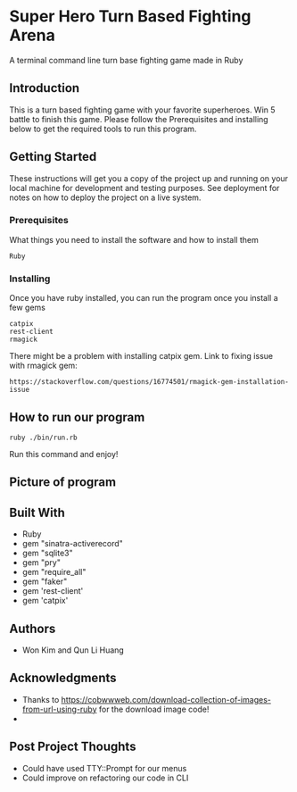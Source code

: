# Super Hero Turn Based Fighting Arena

A terminal command line turn base fighting game made in Ruby

## Introduction

This is a turn based fighting game with your favorite superheroes. Win 5 battle to finish this game.
Please follow the Prerequisites and installing below to get the required tools to run this program.


## Getting Started

These instructions will get you a copy of the project up and running on your local machine for development and testing purposes. See deployment for notes on how to deploy the project on a live system.

### Prerequisites

What things you need to install the software and how to install them

```
Ruby
```

### Installing

Once you have ruby installed, you can run the program once you install a few gems

```
catpix
rest-client
rmagick
```

There might be a problem with installing catpix gem. Link to fixing issue with rmagick gem:

```
https://stackoverflow.com/questions/16774501/rmagick-gem-installation-issue
```


## How to run our program

```
ruby ./bin/run.rb
```

Run this command and enjoy!

## Picture of program



## Built With

* Ruby
* gem "sinatra-activerecord"
* gem "sqlite3"
* gem "pry"
* gem "require_all"
* gem "faker"
* gem 'rest-client'
* gem 'catpix'

## Authors

* Won Kim and Qun Li Huang

## Acknowledgments

* Thanks to https://cobwwweb.com/download-collection-of-images-from-url-using-ruby for the download image code!
*

## Post Project Thoughts

* Could have used TTY::Prompt for our menus
* Could improve on refactoring our code in CLI
